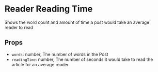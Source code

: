 # Reader Reading Time

Shows the word count and amount of time a post would take an average reader to read

## Props

- `words`: number, The number of words in the Post
- `readingTime`: number, The number of seconds it would take to read the article for an average reader
